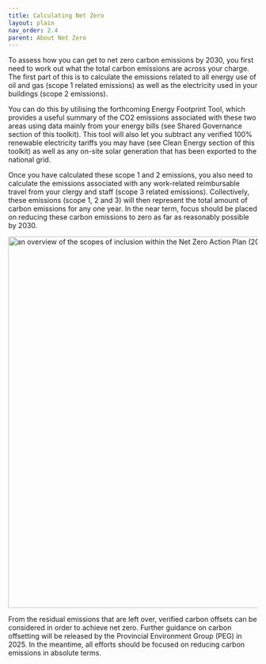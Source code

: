 ```yaml
---
title: Calculating Net Zero
layout: plain
nav_order: 2.4
parent: About Net Zero
---
```


To assess how you can get to net zero carbon emissions by 2030, you first need to work out what the total carbon emissions are across your charge. The first part of this is to calculate the emissions related to all energy use of oil and  gas (scope 1 related emissions) as well as the electricity used in your buildings (scope 2 emissions). 

You can do this by utilising the forthcoming Energy Footprint Tool, which provides a useful summary of the CO2 emissions associated with these two areas using data mainly from your energy bills (see Shared Governance section of this toolkit). This tool will also let you subtract any verified 100% renewable electricity tariffs you may have (see Clean Energy section of this toolkit) as well as any on-site solar generation that has been exported to the national grid.

Once you have calculated these scope 1 and 2 emissions, you also need to calculate the emissions associated with any work-related reimbursable travel from your clergy and staff (scope 3 related emissions). Collectively, these emissions (scope 1, 2 and 3)  will then represent the total amount of carbon emissions for any one year. In the near term, focus should be placed on reducing these carbon emissions to zero as far as reasonably possible by 2030. 

<img src='{{ "graphics/net-zero-calculating.jpg" | relative_url }}' alt="an overview of the scopes of inclusion within the Net Zero Action Plan (2023-2030)" title="Net Zero Scopes of Inclusion" width="750px"/>

From the residual emissions that are left over, verified carbon offsets can be considered in order to achieve net zero. Further guidance on carbon offsetting will be released by the Provincial Environment Group (PEG) in 2025. In the meantime, all efforts should be focused on reducing carbon emissions in absolute terms.
